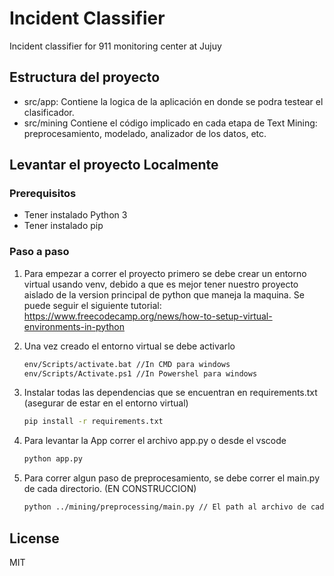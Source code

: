 # Incident Classifier
Incident classifier for 911 monitoring center at Jujuy

## Estructura del proyecto
- src/app: 
Contiene la logica de la aplicación en donde se podra testear el clasificador.
- src/mining
Contiene el código implicado en cada etapa de Text Mining: preprocesamiento, modelado, analizador de los datos, etc.

## Levantar el proyecto Localmente
### Prerequisitos
- Tener instalado Python 3
- Tener instalado pip

### Paso a paso
1) Para empezar a correr el proyecto primero se debe crear un entorno virtual usando venv, debido a que es mejor tener nuestro proyecto aislado de la version principal de python que maneja la maquina. 
Se puede seguir el siguiente tutorial: https://www.freecodecamp.org/news/how-to-setup-virtual-environments-in-python

2) Una vez creado el entorno virtual se debe activarlo 
    ```sh
    env/Scripts/activate.bat //In CMD para windows
    env/Scripts/Activate.ps1 //In Powershel para windows
    ```
3) Instalar todas las dependencias que se encuentran en requirements.txt (asegurar de estar en el entorno virtual)
    ```sh
   pip install -r requirements.txt
    ```
4) Para levantar la App correr el archivo app.py o desde el vscode
    ```sh
    python app.py
    ```
5) Para correr algun paso de preprocesamiento, se debe correr el main.py de cada directorio. (EN CONSTRUCCION)
    ```sh
    python ../mining/preprocessing/main.py // El path al archivo de cada main.py.
    ```

## License

MIT


